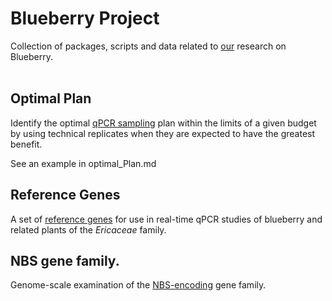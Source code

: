 # Blueberry Project

Collection of packages, scripts and data related to [our](http://www.ars.usda.gov/pandp/people/people.htm?personid=4849) research on Blueberry.  
<br>

## Optimal Plan  
Identify the optimal [qPCR sampling](https://jdieramon.github.io/BlueberryProject/optimal_Plan.html) plan within the limits of a given budget by using technical replicates when they are expected to have the greatest benefit. 

See an example in optimal_Plan.md

## Reference Genes  
A set of [reference genes](https://jdieramon.github.io/BlueberryProject/references.html) for use in real-time qPCR studies of blueberry and related plants of the *Ericaceae* family.

## NBS gene family.
Genome-scale examination of the [NBS-encoding](https://jdieramon.github.io/BlueberryProject/nbs.html) gene family.
